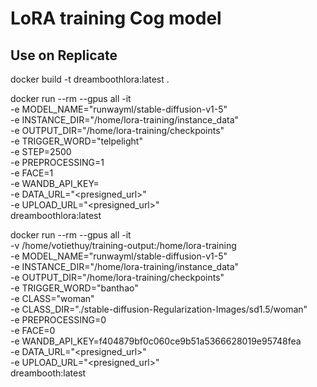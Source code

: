 # LoRA training Cog model

## Use on Replicate

docker build -t dreamboothlora:latest .

docker run --rm --gpus all -it \
  -e MODEL_NAME="runwayml/stable-diffusion-v1-5" \
  -e INSTANCE_DIR="/home/lora-training/instance_data" \
  -e OUTPUT_DIR="/home/lora-training/checkpoints" \
  -e TRIGGER_WORD="telpelight" \
  -e STEP=2500 \
  -e PREPROCESSING=1 \
  -e FACE=1 \
  -e WANDB_API_KEY=<optional> \
  -e DATA_URL="<presigned_url>" \
  -e UPLOAD_URL="<presigned_url>" \
  dreamboothlora:latest 


docker run --rm --gpus all -it \
  -v /home/votiethuy/training-output:/home/lora-training \
  -e MODEL_NAME="runwayml/stable-diffusion-v1-5" \
  -e INSTANCE_DIR="/home/lora-training/instance_data" \
  -e OUTPUT_DIR="/home/lora-training/checkpoints" \
  -e TRIGGER_WORD="banthao" \
  -e CLASS="woman" \
  -e CLASS_DIR="./stable-diffusion-Regularization-Images/sd1.5/woman" \
  -e PREPROCESSING=0 \
  -e FACE=0 \
  -e WANDB_API_KEY=f404879bf0c060ce9b51a5366628019e95748fea \
  -e DATA_URL="<presigned_url>" \
  -e UPLOAD_URL="<presigned_url>" \
  dreambooth:latest